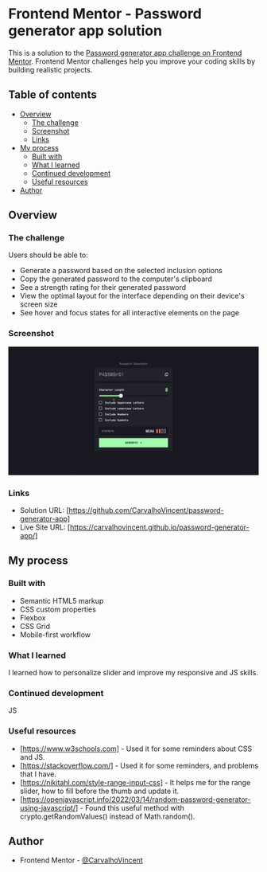 # Frontend Mentor - Password generator app solution

This is a solution to the [Password generator app challenge on Frontend Mentor](https://www.frontendmentor.io/challenges/password-generator-app-Mr8CLycqjh). Frontend Mentor challenges help you improve your coding skills by building realistic projects. 

## Table of contents

- [Overview](#overview)
  - [The challenge](#the-challenge)
  - [Screenshot](#screenshot)
  - [Links](#links)
- [My process](#my-process)
  - [Built with](#built-with)
  - [What I learned](#what-i-learned)
  - [Continued development](#continued-development)
  - [Useful resources](#useful-resources)
- [Author](#author)

## Overview

### The challenge

Users should be able to:

- Generate a password based on the selected inclusion options
- Copy the generated password to the computer's clipboard
- See a strength rating for their generated password
- View the optimal layout for the interface depending on their device's screen size
- See hover and focus states for all interactive elements on the page

### Screenshot

![](./screenshot.jpg)


### Links

- Solution URL: [https://github.com/CarvalhoVincent/password-generator-app]
- Live Site URL: [https://carvalhovincent.github.io/password-generator-app/]

## My process

### Built with

- Semantic HTML5 markup
- CSS custom properties
- Flexbox
- CSS Grid
- Mobile-first workflow


### What I learned

I learned how to personalize slider and improve my responsive  and JS skills.


### Continued development

JS

### Useful resources

- [https://www.w3schools.com] - Used it for some reminders about CSS and JS.
- [https://stackoverflow.com/] - Used it for some reminders, and problems that I have.
- [https://nikitahl.com/style-range-input-css] - It helps me for the range slider, how to fill before the thumb and update it.
- [https://openjavascript.info/2022/03/14/random-password-generator-using-javascript/] - Found this useful method with crypto.getRandomValues() instead of Math.random().


## Author

- Frontend Mentor - [@CarvalhoVincent](https://www.frontendmentor.io/profile/CarvalhoVincent)



